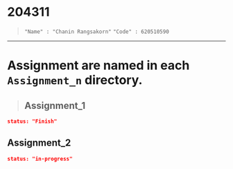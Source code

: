 # 204311

> `"Name" : "Chanin Rangsakorn"`
> `"Code" : 620510590`

---

# Assignment are named in each `Assignment_n` directory.

> ## Assignment_1

```JSON
status: "Finish"
```

## Assignment_2

```JSON
status: "in-progress"
```
